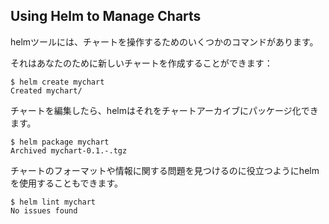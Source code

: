 ## Using Helm to Manage Charts

helmツールには、チャートを操作するためのいくつかのコマンドがあります。

それはあなたのために新しいチャートを作成することができます：

```
$ helm create mychart
Created mychart/
```

チャートを編集したら、helmはそれをチャートアーカイブにパッケージ化できます。

```
$ helm package mychart
Archived mychart-0.1.-.tgz
```

チャートのフォーマットや情報に関する問題を見つけるのに役立つようにhelmを使用することもできます。

```
$ helm lint mychart
No issues found
```